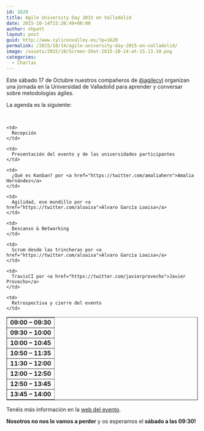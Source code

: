 ```yaml
---
id: 1620
title: Agile University Day 2015 en Valladolid
date: 2015-10-14T15:20:49+00:00
author: nhpatt
layout: post
guid: http://www.cyliconvalley.es/?p=1620
permalink: /2015/10/14/agile-university-day-2015-en-valladolid/
image: /assets/2015/10/Screen-Shot-2015-10-14-at-15.13.10.png
categories:
  - Charlas
---
```

Este sábado 17 de Octubre nuestros compañeros de [@agilecyl](https://twitter.com/@agilecyl) organizan una jornada en la Universidad de Valladolid para aprender y conversar sobre metodologías ágiles.

La agenda es la siguiente:

&nbsp;

<table border="">
  <tr>
    <td>
      <strong>09:00 – 09:30</strong>
    </td>
    
    <td>
      Recepción
    </td>
  </tr>
  
  <tr>
    <td>
      <strong>09:30 – 10:00</strong>
    </td>
    
    <td>
      Presentación del evento y de las universidades participantes
    </td>
  </tr>
  
  <tr>
    <td>
      <strong>10:00 – 10:45</strong>
    </td>
    
    <td>
      ¿Qué es Kanban? por <a href="https://twitter.com/amaliahern">Amalia Hernández</a>
    </td>
  </tr>
  
  <tr>
    <td>
      <strong>10:50 – 11:35</strong>
    </td>
    
    <td>
      Agilidad, ese mundillo por <a href="https://twitter.com/aloaisa">Álvaro García Loaisa</a>
    </td>
  </tr>
  
  <tr>
    <td>
      <strong>11:30 – 12:00</strong>
    </td>
    
    <td>
      Descanso & Networking
    </td>
  </tr>
  
  <tr>
    <td>
      <strong>12:00 – 12:50</strong>
    </td>
    
    <td>
      Scrum desde las trincheras por <a href="https://twitter.com/aloaisa">Álvaro García Loaisa</a>
    </td>
  </tr>
  
  <tr>
    <td>
      <strong>12:50 – 13:45</strong>
    </td>
    
    <td>
      TravisCI por <a href="https://twitter.com/javierprovecho">Javier Provecho</a>
    </td>
  </tr>
  
  <tr>
    <td>
      <strong>13:45 – 14:00</strong>
    </td>
    
    <td>
      Retrospectiva y cierre del evento
    </td>
  </tr>
</table>

Tenéis más información en la [web del evento](http://universityday.agile-spain.org/valladolid/).

**Nosotros no nos lo vamos a perder** y os esperamos el **sábado a las 09:30!**
